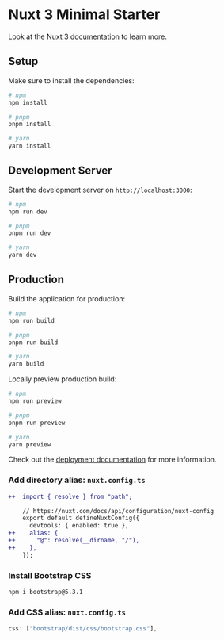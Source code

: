 # Nuxt 3 Minimal Starter

Look at the [Nuxt 3 documentation](https://nuxt.com/docs/getting-started/introduction) to learn more.

## Setup

Make sure to install the dependencies:

```bash
# npm
npm install

# pnpm
pnpm install

# yarn
yarn install
```

## Development Server

Start the development server on `http://localhost:3000`:

```bash
# npm
npm run dev

# pnpm
pnpm run dev

# yarn
yarn dev
```

## Production

Build the application for production:

```bash
# npm
npm run build

# pnpm
pnpm run build

# yarn
yarn build
```

Locally preview production build:

```bash
# npm
npm run preview

# pnpm
pnpm run preview

# yarn
yarn preview
```

Check out the [deployment documentation](https://nuxt.com/docs/getting-started/deployment) for more information.

### Add directory alias: `nuxt.config.ts`

```diff
++  import { resolve } from "path";

    // https://nuxt.com/docs/api/configuration/nuxt-config
    export default defineNuxtConfig({
      devtools: { enabled: true },
++    alias: {
++      "@": resolve(__dirname, "/"),
++    },
    });
```

### Install Bootstrap CSS

```bash
npm i bootstrap@5.3.1
```

### Add CSS alias: `nuxt.config.ts`

```ts
css: ["bootstrap/dist/css/bootstrap.css"],
```
